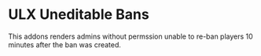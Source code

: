 ULX Uneditable Bans
===================
This addons renders admins without permssion unable to re-ban players 10 minutes after the ban was created.
